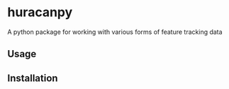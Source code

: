 # huracanpy

A python package for working with various forms of feature tracking data

## Usage

## Installation
